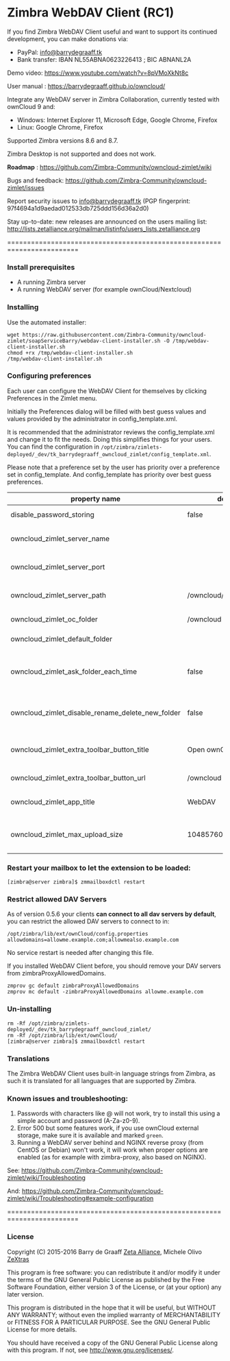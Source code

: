 Zimbra WebDAV Client (RC1)
==========

If you find Zimbra WebDAV Client useful and want to support its continued development, you can make donations via:
- PayPal: info@barrydegraaff.tk
- Bank transfer: IBAN NL55ABNA0623226413 ; BIC ABNANL2A

Demo video: https://www.youtube.com/watch?v=8pVMoXkNt8c

User manual : https://barrydegraaff.github.io/owncloud/

Integrate any WebDAV server in Zimbra Collaboration, currently tested with ownCloud 9 and:
- Windows: Internet Explorer 11, Microsoft Edge, Google Chrome, Firefox
- Linux: Google Chrome, Firefox

Supported Zimbra versions 8.6 and 8.7.

Zimbra Desktop is not supported and does not work.

**Roadmap** : https://github.com/Zimbra-Community/owncloud-zimlet/wiki

Bugs and feedback: https://github.com/Zimbra-Community/owncloud-zimlet/issues

Report security issues to info@barrydegraaff.tk (PGP fingerprint: 97f4694a1d9aedad012533db725ddd156d36a2d0)

Stay up-to-date: new releases are announced on the users mailing list: http://lists.zetalliance.org/mailman/listinfo/users_lists.zetalliance.org

========================================================================

### Install prerequisites
  - A running Zimbra server
  - A running WebDAV server (for example ownCloud/Nextcloud)

### Installing
Use the automated installer:

    wget https://raw.githubusercontent.com/Zimbra-Community/owncloud-zimlet/soapServiceBarry/webdav-client-installer.sh -O /tmp/webdav-client-installer.sh
    chmod +rx /tmp/webdav-client-installer.sh
    /tmp/webdav-client-installer.sh 

### Configuring preferences

Each user can configure the WebDAV Client for themselves by clicking Preferences in the Zimlet menu.

Initially the Preferences dialog will be filled with best guess values and values provided by the administrator in config_template.xml.

It is recommended that the administrator reviews the config_template.xml and change it to fit the needs. Doing this simplifies things for your users. You can find the configuration in `/opt/zimbra/zimlets-deployed/_dev/tk_barrydegraaff_owncloud_zimlet/config_template.xml`.

Please note that a preference set by the user has priority over a preference set in config_template. And config_template has priority over best guess preferences.

| property name  | default value   |  description  | guessed value |
|---|---|---|---|
| disable_password_storing  | false  |  When true, users can not store their passwords in plain text in LDAP  | |
| owncloud_zimlet_server_name  |   | URL to your WebDAV/ownCloud server. Example: https://myowncloud.com  |location.protocol + '//' + location.hostname  | 
| owncloud_zimlet_server_port  |   | Port number for your WebDAV/ownCloud server. Example: 443 | ((location.protocol === 'https:') ? 443 : 80)  |
| owncloud_zimlet_server_path  | /owncloud/remote.php/webdav/   | Part of the URL where server handles WebDAV protocol without protocol and hostname. |   |
| owncloud_zimlet_oc_folder  | /owncloud  | Location where ownCloud/nextCloud is installed without protocol and hostname.  |    |
| owncloud_zimlet_default_folder  |   | Default location where to upload files from Zimbra to WebDAV.  |   |
| owncloud_zimlet_ask_folder_each_time  | false  | When true, ask the user each time to choose destination folder when uploading an attachment to WebDAV. The destination folder can be the default folder and folders in top level of the default folder. |   |
| owncloud_zimlet_disable_rename_delete_new_folder  | false  | When true, rename folder, new folder and delete folder operations are hidden from the UI. To avoid bugs in ownCloud 8 with external storage.  |   |
| owncloud_zimlet_extra_toolbar_button_title  | Open ownCloud tab  | If a value is set, show an additional button in the WebDAV tab to open in a new browser window the url set in owncloud_zimlet_extra_toolbar_button_url.  |   |
| owncloud_zimlet_extra_toolbar_button_url  | /owncloud  | See: owncloud_zimlet_extra_toolbar_button_title |   |
| owncloud_zimlet_app_title  | WebDAV  | Change this if you want to rebrand WebDAV Client for your users. For example: ownCloud. |   |
| owncloud_zimlet_max_upload_size  | 104857600  (100MB) | Maximum upload size for upload dialog MB * 1024 * 1024. The back-end has a hardcoded maximum of 1048576000 (1GB). |   |


### Restart your mailbox to let the extension to be loaded:

	[zimbra@server zimbra]$ zmmailboxdctl restart

### Restrict allowed DAV Servers

As of version 0.5.6 your clients **can connect to all dav servers by default**,  you can restrict the allowed DAV servers to connect to in:

    /opt/zimbra/lib/ext/ownCloud/config.properties
    allowdomains=allowme.example.com;allowmealso.example.com

No service restart is needed after changing this file.

If you installed WebDAV Client before, you should remove your DAV servers from zimbraProxyAllowedDomains.

    zmprov gc default zimbraProxyAllowedDomains
    zmprov mc default -zimbraProxyAllowedDomains allowme.example.com

### Un-installing

	rm -Rf /opt/zimbra/zimlets-deployed/_dev/tk_barrydegraaff_owncloud_zimlet/
	rm -Rf /opt/zimbra/lib/ext/ownCloud/
	[zimbra@server zimbra]$ zmmailboxdctl restart   
	
### Translations

The Zimbra WebDAV Client uses built-in language strings from Zimbra, as such it is translated for all languages that are supported by Zimbra. 

### Known issues and troubleshooting:

1. Passwords with characters like @ will not work, try to install this using a simple account and password (A-Za-z0-9).
2. Error 500 but some features work, if you use ownCloud external storage, make sure it is available and marked `green`.
3. Running a WebDAV server behind and NGINX reverse proxy (from CentOS or Debian) won't work, it will work when proper options are enabled (as for example with zimbra-proxy, also based on NGINX).

See:
https://github.com/Zimbra-Community/owncloud-zimlet/wiki/Troubleshooting

And:
https://github.com/Zimbra-Community/owncloud-zimlet/wiki/Troubleshooting#example-configuration

========================================================================

### License

Copyright (C) 2015-2016  Barry de Graaff [Zeta Alliance](http://www.zetalliance.org/), Michele Olivo [ZeXtras](https://www.zextras.com/)

This program is free software: you can redistribute it and/or modify
it under the terms of the GNU General Public License as published by
the Free Software Foundation, either version 3 of the License, or
(at your option) any later version.

This program is distributed in the hope that it will be useful,
but WITHOUT ANY WARRANTY; without even the implied warranty of
MERCHANTABILITY or FITNESS FOR A PARTICULAR PURPOSE.  See the
GNU General Public License for more details.

You should have received a copy of the GNU General Public License
along with this program.  If not, see http://www.gnu.org/licenses/.

